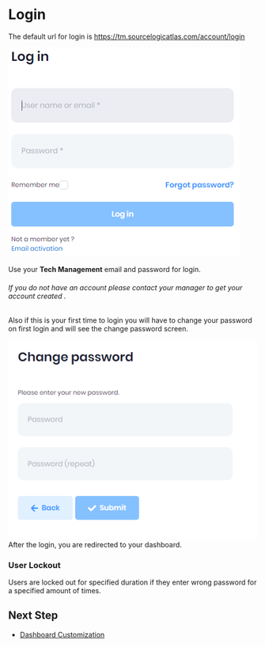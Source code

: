 # Login

The default url for login is https://tm.sourcelogicatlas.com/account/login

![login.PNG](../../images/login.PNG)

Use your **Tech Management** email and password for login. 

###### If you do not have an account please contact your manager to get your account created .

Also if this is your first time to login you will have to change your password on first login and will see the change password screen.

![](../../images/resetpassword.PNG)
After the login, you are redirected to your dashboard.


### User Lockout
 Users are locked out for specified duration if they enter wrong password for a specified amount of times.

 ## Next Step

* [Dashboard Customization](../dashboard/customizing.md)

